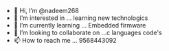 - 👋 Hi, I’m @nadeem268
- 👀 I’m interested in ... learning new technologics
- 🌱 I’m currently learning ... Embedded firmware
- 💞️ I’m looking to collaborate on ...c languages code's
- 📫 How to reach me ... 9568443092

<!---
nadeem268/nadeem268 is a ✨ special ✨ repository because its `README.md` (this file) appears on your GitHub profile.
You can click the Preview link to take a look at your changes.
--->
